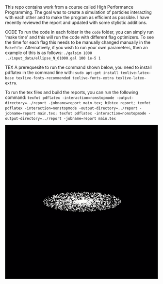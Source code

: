 This repo contains work from a course called High Performance Programming. The goal was to create a simulation of particles interacting with each other and to make the program as efficient as possible. I have recently reviewed the report and updated with some stylistic additions.

CODE
To run the code in each folder in the `code` folder, you can simply run 'make time' and this will run the code with different flag optimizers. To see the time for each flag this needs to be manually changed manually in the `Makefile`. Alternatively, if you wish to run your own parameters, then an example of this is as follows:
`./galsim 1000 ../input_data/ellipse_N_01000.gal 100 1e-5 1`

TEX
A prerequesite to run the command shown below, you need to install pdflatex in the command line with: `sudo apt-get install texlive-latex-base texlive-fonts-recommended texlive-fonts-extra texlive-latex-extra`.

To run the tex files and build the reports, you can run the following command: `texfot pdflatex -interaction=nonstopmode -output-directory=../report -jobname=report main.tex; bibtex report; texfot pdflatex -interaction=nonstopmode -output-directory=../report -jobname=report main.tex; texfot pdflatex -interaction=nonstopmode -output-directory=../report -jobname=report main.tex`

<!-- ![](https://user-images.githubusercontent.com/K843Barber/HPP_project/blob/main/space2.gif) -->
<img src="https://github.com/K843Barber/HPP_project/blob/main/space.gif" width=600px;>

